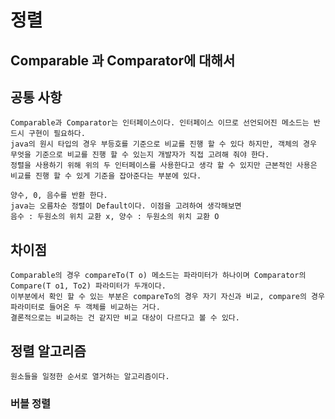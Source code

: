 # 정렬

## Comparable 과 Comparator에 대해서

## 공통 사항
    Comparable과 Comparator는 인터페이스이다. 인터페이스 이므로 선언되어진 메소드는 반드시 구현이 필요하다.
    java의 원시 타입의 경우 부등호를 기준으로 비교를 진행 할 수 있다 하지만, 객체의 경우 무엇을 기준으로 비교를 진행 할 수 있는지 개발자가 직접 고려해 줘야 한다.
    정렬을 사용하기 위해 위의 두 인터페이스를 사용한다고 생각 할 수 있지만 근본적인 사용은 비교를 진행 할 수 있게 기준을 잡아준다는 부분에 있다.
    
    양수, 0, 음수를 반환 한다.
    java는 오름차순 정렬이 Default이다. 이점을 고려하여 생각해보면
    음수 : 두원소의 위치 교환 x, 양수 : 두원소의 위치 교환 O

## 차이점
    Comparable의 경우 compareTo(T o) 메소드는 파라미터가 하나이며 Comparator의 Compare(T o1, To2) 파라미터가 두개이다.
    이부분에서 확인 할 수 있는 부분은 compareTo의 경우 자기 자신과 비교, compare의 경우 파라미터로 들어온 두 객체를 비교하는 거다.
    결론적으로는 비교하는 건 같지만 비교 대상이 다르다고 볼 수 있다.


## 정렬 알고리즘

    원소들을 일정한 순서로 열거하는 알고리즘이다.

### 버블 정렬

    
```java

```
    
